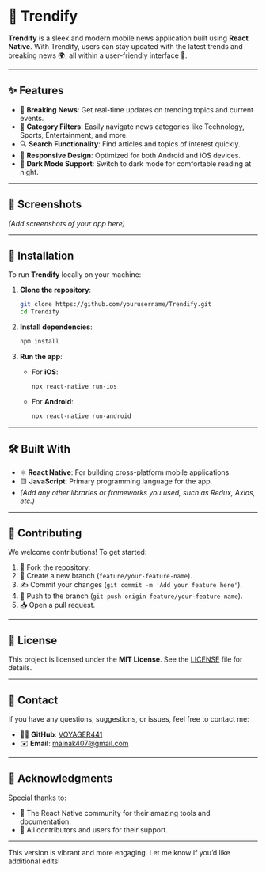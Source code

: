 


# 🌟 Trendify

**Trendify** is a sleek and modern mobile news application built using **React Native**. With Trendify, users can stay updated with the latest trends and breaking news 🌍, all within a user-friendly interface 📱.

---

## ✨ Features

- 📰 **Breaking News**: Get real-time updates on trending topics and current events.  
- 📂 **Category Filters**: Easily navigate news categories like Technology, Sports, Entertainment, and more.  
- 🔍 **Search Functionality**: Find articles and topics of interest quickly.  
- 📐 **Responsive Design**: Optimized for both Android and iOS devices.  
- 🌙 **Dark Mode Support**: Switch to dark mode for comfortable reading at night.  

---

## 📸 Screenshots

*(Add screenshots of your app here)*

---

## 🚀 Installation

To run **Trendify** locally on your machine:

1. **Clone the repository**:  
   ```bash
   git clone https://github.com/yourusername/Trendify.git
   cd Trendify
   ```

2. **Install dependencies**:  
   ```bash
   npm install
   ```

3. **Run the app**:  
   - For **iOS**:  
     ```bash
     npx react-native run-ios
     ```
   - For **Android**:  
     ```bash
     npx react-native run-android
     ```

---

## 🛠️ Built With

- ⚛️ **React Native**: For building cross-platform mobile applications.  
- 🟨 **JavaScript**: Primary programming language for the app.  
- *(Add any other libraries or frameworks you used, such as Redux, Axios, etc.)*

---

## 🤝 Contributing

We welcome contributions! To get started:  

1. 🍴 Fork the repository.  
2. 🌿 Create a new branch (`feature/your-feature-name`).  
3. ✍️ Commit your changes (`git commit -m 'Add your feature here'`).  
4. 🔄 Push to the branch (`git push origin feature/your-feature-name`).  
5. 📥 Open a pull request.

---

## 📄 License

This project is licensed under the **MIT License**. See the [LICENSE](LICENSE) file for details.

---

## 📧 Contact

If you have any questions, suggestions, or issues, feel free to contact me:  

- 🧑‍💻 **GitHub**: [VOYAGER441](https://github.com/VOYAGER441/)  
- ✉️ **Email**: [mainak407@gmail.com](mailto:mainak407@gmail.com)

---

## 🙏 Acknowledgments

Special thanks to:  
- 🎉 The React Native community for their amazing tools and documentation.  
- 💪 All contributors and users for their support.

---

This version is vibrant and more engaging. Let me know if you’d like additional edits!
